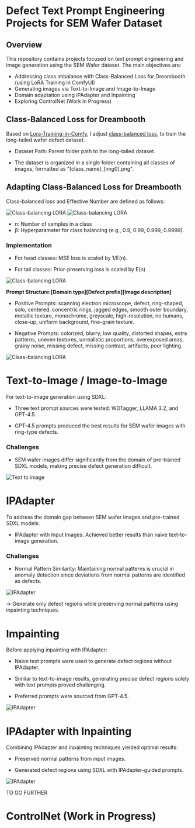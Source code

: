 # Defect Text Prompt Engineering Projects for SEM Wafer Dataset

## Overview
This repository contains projects focused on text prompt engineering and image generation using the SEM Wafer dataset. The main objectives are:

- Addressing class imbalance with Class-Balanced Loss for Dreambooth (using LoRA Training in ComfyUI)
- Generating images via Text-to-Image and Image-to-Image
- Domain adaptation using IPAdapter and Inpainting
- Exploring ControlNet (Work in Progress)

## Class-Balanced Loss for Dreambooth

Based on [Lora-Training-in-Comfy](https://github.com/LarryJane491/Lora-Training-in-Comfy/tree/main), I adjust [class-balanced loss](https://arxiv.org/pdf/1901.05555), to train the long-tailed wafer defect dataset.

- Dataset Path: Parent folder path to the long-tailed dataset.
  
- The dataset is organized in a single folder containing all classes of images, formatted as "[class_name]_[img0].png".

## Adapting Class-Balanced Loss for Dreambooth
Class-balanced loss and Effective Number are defined as follows:

![Class-balancing LORA](https://github.com/mshdjren/Comfyui_wafer/blob/main/results/loss.png)
![Class-balancing LORA](https://github.com/mshdjren/Comfyui_wafer/blob/main/results/samples.png)

- n: Number of samples in a class
- β: Hyperparameter for class balancing (e.g., 0.9, 0.99, 0.999, 0.9999).

### Implementation
- For head classes: MSE loss is scaled by 1/E(n).

- For tail classes: Prior-preserving loss is scaled by E(n)

![Class-balancing LORA](https://github.com/mshdjren/Comfyui_wafer/blob/main/results/class_balanced_loss_details.jpg)

**Prompt Structure:[Domain type][Defect prefix][Image description]**
- Positive Prompts: scanning electron microscope, defect, ring-shaped, solo, centered, concentric rings, jagged edges, smooth outer boundary, metallic texture, monochrome, greyscale, high-resolution, no humans, close-up, uniform background, fine-grain texture.

- Negative Prompts: colorized, blurry, low quality, distorted shapes, extra patterns, uneven textures, unrealistic proportions, overexposed areas, grainy noise, missing defect, missing contrast, artifacts, poor lighting.

![Class-balancing LORA](https://github.com/mshdjren/Comfyui_wafer/blob/main/results/class_balanced_loss_Lora.jpg)


# Text-to-Image / Image-to-Image
For text-to-image generation using SDXL:

- Three text prompt sources were tested: WDTagger, LLAMA 3.2, and GPT-4.5.

- GPT-4.5 prompts produced the best results for SEM wafer images with ring-type defects.

### Challenges
- SEM wafer images differ significantly from the domain of pre-trained SDXL models, making precise defect generation difficult.

![Text to image](https://github.com/mshdjren/Comfyui_wafer/blob/main/results/SDXL_text2image.jpg)

# IPAdapter
To address the domain gap between SEM wafer images and pre-trained SDXL models:

- IPAdapter with Input Images: Achieved better results than naive text-to-image generation.

### Challenges

- Normal Pattern Similarity: Maintaining normal patterns is crucial in anomaly detection since deviations from normal patterns are identified as defects.

![IPAdapter](https://github.com/mshdjren/Comfyui_wafer/blob/main/results/SDXL_IPAdapter.jpg)

-> Generate only defect regions while preserving normal patterns using inpainting techniques.

# Impainting
Before applying inpainting with IPAdapter:

- Naive text prompts were used to generate defect regions without IPAdapter.

- Similar to text-to-image results, generating precise defect regions solely with text prompts proved challenging.

- Preferred prompts were sourced from GPT-4.5.

![IPAdapter](https://github.com/mshdjren/Comfyui_wafer/blob/main/results/SDXL_IPAdapter.jpg)

# IPAdapter with Inpainting
Combining IPAdapter and inpainting techniques yielded optimal results:

- Preserved normal patterns from input images.

- Generated defect regions using SDXL with IPAdapter-guided prompts.

![IPAdapter](https://github.com/mshdjren/Comfyui_wafer/blob/main/results/SDXL_IPAdapter.jpg)

TO GO FURTHER
# ControlNet (Work in Progress)
